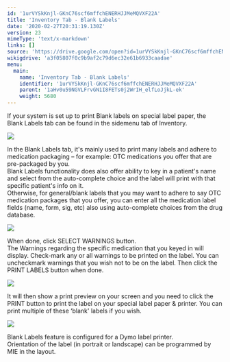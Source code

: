 ```yaml
---
id: '1urVYSkKnjl-GKnC76scf6mffchENERHJJMeMQVXF22A'
title: 'Inventory Tab - Blank Labels'
date: '2020-02-27T20:31:19.130Z'
version: 23
mimeType: 'text/x-markdown'
links: []
source: 'https://drive.google.com/open?id=1urVYSkKnjl-GKnC76scf6mffchENERHJJMeMQVXF22A'
wikigdrive: 'a3f05807f0c9b9af2c79d6ec32e61b6933caadae'
menu:
  main:
    name: 'Inventory Tab - Blank Labels'
    identifier: '1urVYSkKnjl-GKnC76scf6mffchENERHJJMeMQVXF22A'
    parent: '1aHv0u59NGVLFrvGN1I8FETs0j2WrIH_elfLoJjkL-ek'
    weight: 5680
---
```

If your system is set up to print Blank labels on special label paper, the Blank Labels tab can be found in the sidemenu tab of Inventory.
  
![](../inventory-tab-blank-labels.assets/100002010000042A000001A4052BDD5BE799977B.png)  

In the Blank Labels tab, it's mainly used to print many labels and adhere to medication packaging – for example: OTC medications you offer that are pre-packaged by you.  
Blank Labels functionality does also offer ability to key in a patient's name and select from the auto-complete choice and the label will print with that specific patient's info on it.  
Otherwise, for general/blank labels that you may want to adhere to say OTC medication packages that you offer, you can enter all the medication label fields (name, form, sig, etc) also using auto-complete choices from the drug database.
  
![](../inventory-tab-blank-labels.assets/10000201000002FE000001458CF708383202918E.png)  

When done, click SELECT WARNINGS button.  
The Warnings regarding the specific medication that you keyed in will display. Check-mark any or all warnings to be printed on the label. You can uncheckmark warnings that you wish not to be on the label. Then click the PRINT LABELS button when done.
  
![](../inventory-tab-blank-labels.assets/10000201000004180000009EAD7E9FBC4CA2D4DA.png)  

It will then show a print preview on your screen and you need to click the PRINT button to print the label on your special label paper & printer. You can print multiple of these ‘blank' labels if you wish.
  
![](../inventory-tab-blank-labels.assets/1000020100000353000000F78943A57F69997DF4.png)  

Blank Labels feature is configured for a Dymo label printer.  
Orientation of the label (in portrait or landscape) can be programmed by MIE in the layout.
